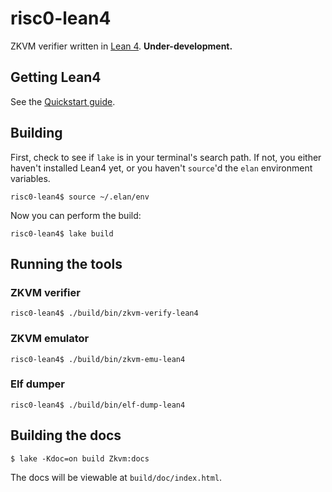 # risc0-lean4

ZKVM verifier written in [Lean 4](https://leanprover.github.io/). **Under-development.**


## Getting Lean4

See the [Quickstart guide](https://leanprover.github.io/lean4/doc/quickstart.html).


## Building

First, check to see if `lake` is in your terminal's search path. If not, you either haven't installed Lean4 yet, or you haven't `source`'d the `elan` environment variables.

```console
risc0-lean4$ source ~/.elan/env
```

Now you can perform the build:

```console
risc0-lean4$ lake build
```

## Running the tools

### ZKVM verifier

```console
risc0-lean4$ ./build/bin/zkvm-verify-lean4
```

### ZKVM emulator

```console
risc0-lean4$ ./build/bin/zkvm-emu-lean4
```

### Elf dumper

```console
risc0-lean4$ ./build/bin/elf-dump-lean4
```

## Building the docs

```console
$ lake -Kdoc=on build Zkvm:docs
```

The docs will be viewable at `build/doc/index.html`.
